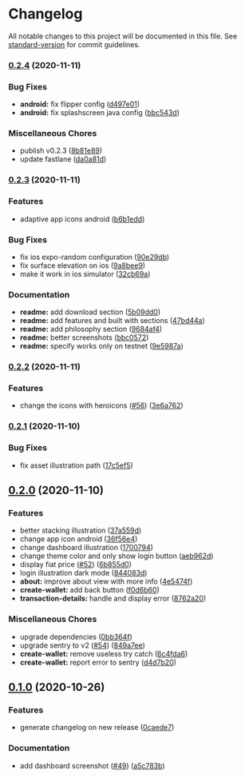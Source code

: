 # Changelog

All notable changes to this project will be documented in this file. See [standard-version](https://github.com/conventional-changelog/standard-version) for commit guidelines.

### [0.2.4](https://github.com/pradel/blockstack-wallet/compare/v0.2.3...v0.2.4) (2020-11-11)

### Bug Fixes

- **android:** fix flipper config ([d497e01](https://github.com/pradel/blockstack-wallet/commit/d497e0104a34b7f31ea231c03687eff7cdfcce1f))
- **android:** fix splashscreen java config ([bbc543d](https://github.com/pradel/blockstack-wallet/commit/bbc543d0f018d563a7b646836d4a8e9093081f32))

### Miscellaneous Chores

- publish v0.2.3 ([8b81e89](https://github.com/pradel/blockstack-wallet/commit/8b81e899daa3fef176b2f7f05759b1d96b5b34ba))
- update fastlane ([da0a81d](https://github.com/pradel/blockstack-wallet/commit/da0a81df3c2972954c349e4fc60e7f886b833f13))

### [0.2.3](https://github.com/pradel/blockstack-wallet/compare/v0.2.2...v0.2.3) (2020-11-11)

### Features

- adaptive app icons android ([b6b1edd](https://github.com/pradel/blockstack-wallet/commit/b6b1eddacf6ce7899179ea5917837c70d8cd127a))

### Bug Fixes

- fix ios expo-random configuration ([90e29db](https://github.com/pradel/blockstack-wallet/commit/90e29db2db9d50d1295d46590a4e9e8338b14014))
- fix surface elevation on ios ([9a8bee9](https://github.com/pradel/blockstack-wallet/commit/9a8bee96759b5365a3dbd27d7ea41cfef338c900))
- make it work in ios simulator ([32cb69a](https://github.com/pradel/blockstack-wallet/commit/32cb69a350bed56d793d7951130105e8380030ba))

### Documentation

- **readme:** add download section ([5b09dd0](https://github.com/pradel/blockstack-wallet/commit/5b09dd0e9cda519315de0e5e90f9c8984f696738))
- **readme:** add features and built with sections ([47bd44a](https://github.com/pradel/blockstack-wallet/commit/47bd44aef95edc76c538979c5788d8d37de6c279))
- **readme:** add philosophy section ([9684af4](https://github.com/pradel/blockstack-wallet/commit/9684af4f773fd4cb26ad231c14a34bbe3569b5ca))
- **readme:** better screenshots ([bbc0572](https://github.com/pradel/blockstack-wallet/commit/bbc0572ba43e41cea5643eab00505bf2cfc47936))
- **readme:** specify works only on testnet ([9e5987a](https://github.com/pradel/blockstack-wallet/commit/9e5987a24ddba0477b754a846bf452a432b3ed99))

### [0.2.2](https://github.com/pradel/blockstack-wallet/compare/v0.2.1...v0.2.2) (2020-11-11)

### Features

- change the icons with heroicons ([#56](https://github.com/pradel/blockstack-wallet/issues/56)) ([3e6a762](https://github.com/pradel/blockstack-wallet/commit/3e6a762481e5fe031a36569da25b73f215be7348))

### [0.2.1](https://github.com/pradel/blockstack-wallet/compare/v0.2.0...v0.2.1) (2020-11-10)

### Bug Fixes

- fix asset illustration path ([17c5ef5](https://github.com/pradel/blockstack-wallet/commit/17c5ef54c5f457c1a2e2d3cc4a680c1d2dbf1d24))

## [0.2.0](https://github.com/pradel/blockstack-wallet/compare/v0.1.0...v0.2.0) (2020-11-10)

### Features

- better stacking illustration ([37a559d](https://github.com/pradel/blockstack-wallet/commit/37a559d20218e0ff028007a68fee1d0d5f7d3de3))
- change app icon android ([36f56e4](https://github.com/pradel/blockstack-wallet/commit/36f56e4ef90f35b0e2a8fc13ab5645d9b658203c))
- change dashboard illustration ([1700794](https://github.com/pradel/blockstack-wallet/commit/1700794988ce71485cb42de0f4f2aa61e3a39bd7))
- change theme color and only show login button ([aeb962d](https://github.com/pradel/blockstack-wallet/commit/aeb962d011d26584b754d268479ad93a731d5434))
- display fiat price ([#52](https://github.com/pradel/blockstack-wallet/issues/52)) ([6b855d0](https://github.com/pradel/blockstack-wallet/commit/6b855d090cc21dcf59494c15da019b30eaf32d25))
- login illustration dark mode ([844083d](https://github.com/pradel/blockstack-wallet/commit/844083ddf1a080783cc46154a64006223e250186))
- **about:** improve about view with more info ([4e5474f](https://github.com/pradel/blockstack-wallet/commit/4e5474f9a9569d9703eef7ae3f46393fba9587d7))
- **create-wallet:** add back button ([f0d6b60](https://github.com/pradel/blockstack-wallet/commit/f0d6b60969cd77a4f6d7abe5aa569f2394fc8306))
- **transaction-details:** handle and display error ([8762a20](https://github.com/pradel/blockstack-wallet/commit/8762a201bc46efc911903b0ffd73de8fc4b03061))

### Miscellaneous Chores

- upgrade dependencies ([0bb364f](https://github.com/pradel/blockstack-wallet/commit/0bb364f3fd82e20072062d60f51cfc31a56f91eb))
- upgrade sentry to v2 ([#54](https://github.com/pradel/blockstack-wallet/issues/54)) ([849a7ee](https://github.com/pradel/blockstack-wallet/commit/849a7ee10c0b3ad08b0e43669644a03252fb229a))
- **create-wallet:** remove useless try catch ([6c4fda6](https://github.com/pradel/blockstack-wallet/commit/6c4fda6cb8298067981f53cc9e66eacd36d54ed4))
- **create-wallet:** report error to sentry ([d4d7b20](https://github.com/pradel/blockstack-wallet/commit/d4d7b20dc133ee05c63f9bca9838a521ec7f4309))

## [0.1.0](https://github.com/pradel/blockstack-wallet/compare/v0.0.7...v0.1.0) (2020-10-26)

### Features

- generate changelog on new release ([0caede7](https://github.com/pradel/blockstack-wallet/commit/0caede768c9f32ef7b1c7cf5a25a6fa64547c950))

### Documentation

- add dashboard screenshot ([#49](https://github.com/pradel/blockstack-wallet/issues/49)) ([a5c783b](https://github.com/pradel/blockstack-wallet/commit/a5c783bdeedfbc8367b204e1b5d3fc7fa0d8acc2))
